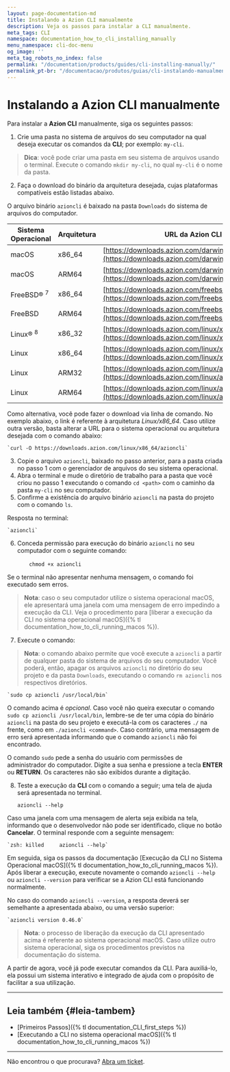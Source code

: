 ```yaml
---
layout: page-documentation-md
title: Instalando a Azion CLI manualmente
description: Veja os passos para instalar a CLI manualmente.
meta_tags: CLI
namespace: documentation_how_to_cli_installing_manually
menu_namespace: cli-doc-menu
og_image: ''
meta_tag_robots_no_index: false
permalink: "/documentation/products/guides/cli-installing-manually/"
permalink_pt-br: "/documentacao/produtos/guias/cli-instalando-manualmente/"
---
```


# Instalando a Azion CLI manualmente

Para instalar a **Azion CLI** manualmente, siga os seguintes passos:

1. Crie uma pasta no sistema de arquivos do seu computador na qual deseja executar os comandos da **CLI**; por exemplo: `my-cli`.

> **Dica**: você pode criar uma pasta em seu sistema de arquivos usando o terminal. Execute o comando `mkdir my-cli`, no qual `my-cli` é o nome da pasta.

2. Faça o download do binário da arquitetura desejada, cujas plataformas compatíveis estão listadas abaixo.

O arquivo binário `azioncli` é baixado na pasta `Downloads` do sistema de arquivos do computador.

| Sistema Operacional | Arquitetura | URL da Azion CLI |
| --------------------- | ----------- | -------- |
| macOS | x86_64 | [https://downloads.azion.com/darwin/x86_64/azioncli](https://downloads.azion.com/darwin/x86_64/azioncli) |
| macOS | ARM64 | [https://downloads.azion.com/darwin/arm64/azioncli](https://downloads.azion.com/darwin/arm64/azioncli) |
| FreeBSD&reg; <sup>7</sup> | x86_64 | [https://downloads.azion.com/freebsd/x86_64/azioncli](https://downloads.azion.com/freebsd/x86_64/azioncli) |
| FreeBSD | ARM64 | [https://downloads.azion.com/freebsd/arm64/azioncli](https://downloads.azion.com/freebsd/arm64/azioncli) |
| Linux&reg; <sup>8</sup>   | x86_32 | [https://downloads.azion.com/linux/x86_32/azioncli](https://downloads.azion.com/linux/x86_32/azioncli) |
| Linux | x86_64 | [https://downloads.azion.com/linux/x86_64/azioncli](https://downloads.azion.com/linux/x86_64/azioncli) |
| Linux | ARM32 | [https://downloads.azion.com/linux/arm32/azioncli](https://downloads.azion.com/linux/arm32/azioncli) |
| Linux | ARM64 | [https://downloads.azion.com/linux/arm64/azioncli](https://downloads.azion.com/linux/arm64/azioncli) |

Como alternativa, você pode fazer o download via linha de comando. No exemplo abaixo, o link é referente à arquitetura *Linux/x86_64*. Caso utilize outra versão, basta alterar a URL para o sistema operacional ou arquitetura desejada com o comando abaixo:

    `curl -O https://downloads.azion.com/linux/x86_64/azioncli`

3. Copie o arquivo `azioncli`, baixado no passo anterior, para a pasta criada no passo 1 com o gerenciador de arquivos do seu sistema operacional.
4. Abra o terminal e mude o diretório de trabalho para a pasta que você criou no passo 1 executando o comando `cd <path>` com o caminho da pasta `my-cli` no seu computador.
5. Confirme a existência do arquivo binário `azioncli` na pasta do projeto com o comando `ls`.

Resposta no terminal:

    `azioncli`

6. Conceda permissão para execução do binário `azioncli` no seu computador com o seguinte comando:

    &nbsp;&nbsp;&nbsp;&nbsp;&nbsp;&nbsp;&nbsp;`chmod +x azioncli`

Se o terminal não apresentar nenhuma mensagem, o comando foi executado sem erros.

> **Nota**: caso o seu computador utilize o sistema operacional macOS, ele apresentará uma janela com uma mensagem de erro impedindo a execução da CLI. Veja o procedimento para [liberar a execução da CLI no sistema operacional macOS]({% tl documentation_how_to_cli_running_macos %}).

7. Execute o comando:

> **Nota**: o comando abaixo permite que você execute a `azioncli` a partir de qualquer pasta do sistema de arquivos do seu computador. Você poderá, então, apagar os arquivos `azioncli` no diretório do seu projeto e da pasta `Downloads`, executando o comando `rm azioncli` nos respectivos diretórios.

    `sudo cp azioncli /usr/local/bin`

O comando acima é *opcional*. Caso você não queira executar o comando `sudo cp azioncli /usr/local/bin`, lembre-se de ter uma cópia do binário `azioncli` na pasta do seu projeto e executá-la com os caracteres `./` na frente, como em `./azioncli <command>`. Caso contrário, uma mensagem de erro será apresentada informando que o comando `azioncli` não foi encontrado.

O comando `sudo` pede a senha do usuário com permissões de administrador do computador. Digite a sua senha e pressione a tecla **ENTER** ou **RETURN**. Os caracteres não são exibidos durante a digitação.

8. Teste a execução da **CLI** com o comando a seguir; uma tela de ajuda será apresentada no terminal.

    `azioncli --help`

Caso uma janela com uma mensagem de alerta seja exibida na tela, informando que o desenvolvedor não pode ser identificado, clique no botão **Cancelar**. O terminal responde com a seguinte mensagem:

    `zsh: killed     azioncli --help`

Em seguida, siga os passos da documentação [Execução da CLI no Sistema Operacional macOS]({% tl documentation_how_to_cli_running_macos %}). Após liberar a execução, execute novamente o comando `azioncli --help` ou `azioncli --version` para verificar se a Azion CLI está funcionando normalmente.

No caso do comando `azioncli --version`, a resposta deverá ser semelhante a apresentada abaixo, ou uma versão superior:

    `azioncli version 0.46.0`

> **Nota**: o processo de liberação da execução da CLI apresentado acima é referente ao sistema operacional macOS. Caso utilize outro sistema operacional, siga os procedimentos previstos na documentação do sistema.

A partir de agora, você já pode executar comandos da CLI. Para auxiliá-lo, ela possui um sistema interativo e integrado de ajuda com o propósito de facilitar a sua utilização.

---

## Leia também {#leia-tambem}

- [Primeiros Passos]({% tl documentation_CLI_first_steps %})
- [Executando a CLI no sistema operacional macOS]({% tl documentation_how_to_cli_running_macos %})

---

Não encontrou o que procurava? [Abra um ticket](https://tickets.azion.com/pt-BR/support/login/).
